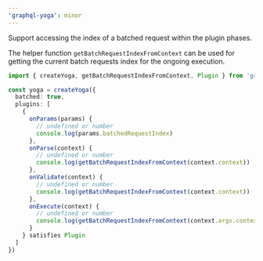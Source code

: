 ```yaml
---
'graphql-yoga': minor
---
```


Support accessing the index of a batched request within the plugin phases.

The helper function `getBatchRequestIndexFromContext` can be used for getting the current batch
requests index for the ongoing execution.

```ts
import { createYoga, getBatchRequestIndexFromContext, Plugin } from 'graphql-yoga'

const yoga = createYoga({
  batched: true,
  plugins: [
    {
      onParams(params) {
        // undefined or number
        console.log(params.batchedRequestIndex)
      },
      onParse(context) {
        // undefined or number
        console.log(getBatchRequestIndexFromContext(context.context))
      },
      onValidate(context) {
        // undefined or number
        console.log(getBatchRequestIndexFromContext(context.context))
      },
      onExecute(context) {
        // undefined or number
        console.log(getBatchRequestIndexFromContext(context.args.contextValue))
      }
    } satisfies Plugin
  ]
})
```
